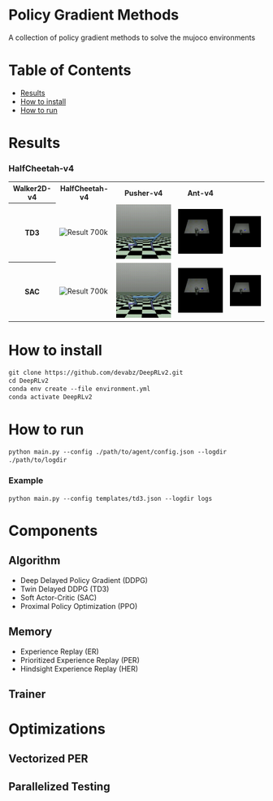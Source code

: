 # Policy Gradient Methods
A collection of policy gradient methods to solve the mujoco environments


# Table of Contents

- [Results](#results)
- [How to install](#how-to-install)
- [How to run](#how-to-run)

# Results

### HalfCheetah-v4
<table style="width:100%;">
  <tr>
    <th>Walker2D-v4</th>
    <th>HalfCheetah-v4</th>
    <th>Pusher-v4</th>
    <th>Ant-v4</th>
  </tr>
  <tr>
    <th>TD3</th>
    <td><img src="output/Walker2d-v4/240808-104135/fps_30_index_1000000_steps_1000_max_steps_500.gif" alt="Result 700k" style="width:100%;"/></td>
    <td><img src="output/HalfCheetah-v4/240808-012041/fps_30_index_550000_steps_1000_max_steps_250.gif" alt="Result 15k" style="width:100%;"/></td>
    <td><img src="output/Pusher-v4/240808-031547/fps_30_index_1000000_steps_400_max_steps_100.gif" alt="Result 15k" style="width:100%;"/></td>
    <td><img src="output/Pusher-v4/240808-025540/fps_30_index_1000000_steps_400_max_steps_100.gif" alt="Result 15k" style="width:100%;"/></td>
  </tr>
  <tr>
    <th>SAC</th>
    <td><img src="output/Walker2d-v4/240808-104135/fps_30_index_1000000_steps_1000_max_steps_500.gif" alt="Result 700k" style="width:100%;"/></td>
    <td><img src="output/HalfCheetah-v4/240808-012041/fps_30_index_550000_steps_1000_max_steps_250.gif" alt="Result 15k" style="width:100%;"/></td>
    <td><img src="output/Pusher-v4/240808-031547/fps_30_index_1000000_steps_400_max_steps_100.gif" alt="Result 15k" style="width:100%;"/></td>
    <td><img src="output/Pusher-v4/240808-025540/fps_30_index_1000000_steps_400_max_steps_100.gif" alt="Result 15k" style="width:100%;"/></td>
  </tr>
</table>


# How to install
```
git clone https://github.com/devabz/DeepRLv2.git
cd DeepRLv2
conda env create --file environment.yml
conda activate DeepRLv2
```

# How to run
```
python main.py --config ./path/to/agent/config.json --logdir ./path/to/logdir 
```
### Example
```
python main.py --config templates/td3.json --logdir logs
```

# Components

## Algorithm
- Deep Delayed Policy Gradient (DDPG) 
- Twin Delayed DDPG (TD3)
- Soft Actor-Critic (SAC)
- Proximal Policy Optimization (PPO)

## Memory
- Experience Replay (ER)
- Prioritized Experience Replay (PER)
- Hindsight Experience Replay (HER)

## Trainer

# Optimizations
## Vectorized PER
## Parallelized Testing
